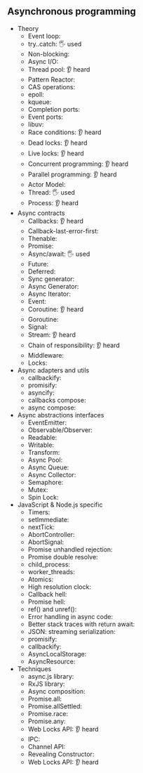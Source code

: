 ## Asynchronous programming

- Theory
  - Event loop: 
  - try..catch: 🖐️ used
  - Non-blocking: 
  - Async I/O: 
  - Thread pool: 👂 heard
  - Pattern Reactor: 
  - CAS operations: 
  - epoll: 
  - kqueue: 
  - Completion ports: 
  - Event ports: 
  - libuv: 
  - Race conditions: 👂 heard
  - Dead locks: 👂 heard
  - Live locks: 👂 heard
  - Concurrent programming: 👂 heard
  - Parallel programming: 👂 heard
  - Actor Model: 
  - Thread: 🖐️ used
  - Process: 👂 heard
- Async contracts
  - Callbacks: 👂 heard
  - Callback-last-error-first: 
  - Thenable: 
  - Promise: 
  - Async/await: 🖐️ used
  - Future: 
  - Deferred: 
  - Sync generator: 
  - Async Generator: 
  - Async Iterator: 
  - Event: 
  - Coroutine: 👂 heard
  - Goroutine: 
  - Signal: 
  - Stream: 👂 heard
  - Chain of responsibility: 👂 heard
  - Middleware:
  - Locks: 
- Async adapters and utils
  - callbackify: 
  - promisify: 
  - asyncify: 
  - callbacks compose: 
  - async compose: 
- Async abstractions interfaces
  - EventEmitter: 
  - Observable/Observer: 
  - Readable: 
  - Writable: 
  - Transform: 
  - Async Pool: 
  - Async Queue: 
  - Async Collector: 
  - Semaphore: 
  - Mutex: 
  - Spin Lock: 
- JavaScript & Node.js specific
  - Timers: 
  - setImmediate: 
  - nextTick: 
  - AbortController: 
  - AbortSignal: 
  - Promise unhandled rejection: 
  - Promise double resolve: 
  - child_process: 
  - worker_threads: 
  - Atomics: 
  - High resolution clock: 
  - Callback hell: 
  - Promise hell: 
  - ref() and unref(): 
  - Error handling in async code: 
  - Better stack traces with return await: 
  - JSON: streaming serialization: 
  - promisify: 
  - callbackify: 
  - AsyncLocalStorage: 
  - AsyncResource: 
- Techniques
  - async.js library: 
  - RxJS library: 
  - Async composition: 
  - Promise.all: 
  - Promise.allSettled: 
  - Promise.race: 
  - Promise.any: 
  - Web Locks API: 👂 heard
  - IPC: 
  - Channel API: 
  - Revealing Constructor: 
  - Web Locks API: 👂 heard
